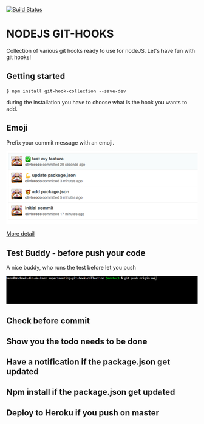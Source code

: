 [![Build Status](https://travis-ci.org/olivierodo/git-hook-collection.svg?branch=master)](https://travis-ci.org/olivierodo/git-hook-collection)

# NODEJS GIT-HOOKS

Collection of various git hooks ready to use for nodeJS.
Let's have fun with git hooks!

## Getting started

```
$ npm install git-hook-collection --save-dev
```

during the installation you have to choose what is the hook you wants to add.


## Emoji

Prefix your commit message with an emoji.

![preview](doc/img/emoji.png)

[More detail](doc/emoji.md)


## Test Buddy - before push your code

A nice buddy, who runs the test before let you push

![preview](doc/img/test-buddy.gif)

## Check before commit

## Show you the todo needs to be done

## Have a notification if the package.json get updated

## Npm install if the package.json get updated

## Deploy to Heroku if you push on master

